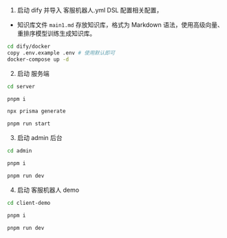 1. 启动 dify 并导入 客服机器人.yml DSL 配置相关配置，

- 知识库文件 `main1.md` 存放知识库，格式为 Markdown 语法，使用高级向量、重排序模型训练生成知识库。

```sh
cd dify/docker
copy .env.example .env # 使用默认即可
docker-compose up -d
```

2. 启动 服务端

```sh
cd server

pnpm i

npx prisma generate

pnpm run start
```

3. 启动 admin 后台

```sh
cd admin

pnpm i

pnpm run dev
```

4. 启动 客服机器人 demo

```sh
cd client-demo

pnpm i

pnpm run dev
```
